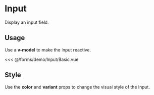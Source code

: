 <script setup>
import Basic from './demo/Input/Basic.vue';
import Style from './demo/Input/Style.vue';
import Size from './demo/Input/Size.vue';
import Placeholder from './demo/Input/Placeholder.vue';
import Icon from './demo/Input/Icon.vue';
import Disabled from './demo/Input/Disabled.vue';
import Loading from './demo/Input/Loading.vue';
</script>

# Input

Display an input field.

## Usage

Use a **v-model** to make the Input reactive.

<DemoContainer>
  <Basic/>
</DemoContainer>

<<< @/forms/demo/Input/Basic.vue

## Style

Use the **color** and **variant** props to change the visual style of the Input.

<DemoContainer>
  <Style/>
</DemoContainer>

<<< @/forms/demo/Input/Style.vue

Besides all the colors from the **ui.colors** object, you can also use the **white** (default) and **gray** colors with
their
pre-defined variants.

## Size

Use the **size** prop to change the size of the Input.

<DemoContainer>
  <Size/>
</DemoContainer>

<<< @/forms/demo/Input/Size.vue

## Placeholder

Use the **placeholder** prop to set a placeholder text.

<DemoContainer>
  <Placeholder/>
</DemoContainer>

<<< @/forms/demo/Input/Placeholder.vue

## Icon

Use any icon from [Iconify](https://icones.js.org/) by setting the **icon** prop by using this pattern: *
*i-{collection_name}-{icon_name}**.

Use the **leading** and **trailing** props to set the icon position or the **leading-icon** and **trailing-icon** props
to set a
different icon for each position.

<DemoContainer>
  <Icon/>
</DemoContainer>

<<< @/forms/demo/Input/Icon.vue

## Disabled

Use the **disabled** prop to disable the Input.

<DemoContainer>
  <Disabled/>
</DemoContainer>

<<< @/forms/demo/Input/Disabled.vue

## Loading

Use the **loading** prop to show a loading icon and disable the Input.

Use the **loading-icon** prop to set a different icon or change it globally in **ui.input.default.loadingIcon**. Defaults to
**i-heroicons-arrow-path-20-solid**.

<DemoContainer>
  <Loading/>
</DemoContainer>

<<< @/forms/demo/Input/Loading.vue